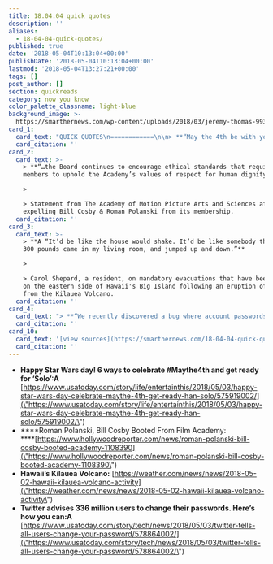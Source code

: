 ```yaml
---
title: 18.04.04 quick quotes
description: ''
aliases:
  - 18-04-04-quick-quotes/
published: true
date: '2018-05-04T10:13:04+00:00'
publishDate: '2018-05-04T10:13:04+00:00'
lastmod: '2018-05-04T13:27:21+00:00'
tags: []
post_author: []
section: quickreads
category: now you know
color_palette_classname: light-blue
background_image: >-
  https://smarthernews.com/wp-content/uploads/2018/03/jeremy-thomas-99326-unsplash-scaled.jpg
card_1:
  card_text: "QUICK QUOTES\n============\n\n> **“May the 4th be with you.”**\n> \n> Fans celebrate Star Wars day with a clever play on the iconic: \"May the Force be with you.\" ...Or if you're from the \"Dark Side\" you may chose to celebrate tomorrow, Revenge of the Fifth in honor of Star Wars: Episode III a\x13 Revenge of the Sith & all the evil Sith Lords."
  card_citation: ''
card_2:
  card_text: >-
    > **“…the Board continues to encourage ethical standards that require
    members to uphold the Academy’s values of respect for human dignity”**

    > 

    > Statement from The Academy of Motion Picture Arts and Sciences after
    expelling Bill Cosby & Roman Polanski from its membership.
  card_citation: ''
card_3:
  card_text: >-
    > **A “It’d be like the house would shake. It’d be like somebody that weighs
    300 pounds came in my living room, and jumped up and down.”**

    > 

    > Carol Shepard, a resident, on mandatory evacuations that have been ordered
    on the eastern side of Hawaii's Big Island following an eruption of lava
    from the Kilauea Volcano.
  card_citation: ''
card_4:
  card_text: "> **“We recently discovered a bug where account passwords were being written to an internal log before completing a masking/hashing process. Wea\x19ve fixed, see no indication of breach or misuse, and believe ita\x19s important for us to be open about this internal defect.”**\n> \n> Twitter CEO \"@Jack\" Dorsey's May 3rd tweet warning all 336M users to change their passwords immediately."
  card_citation: ''
card_10:
  card_text: '[view sources](https://smarthernews.com/18-04-04-quick-quotes/)'
  card_citation: ''
---
```

*   **Happy Star Wars day! 6 ways to celebrate #Maythe4th and get ready for ‘Solo’:A** [https://www.usatoday.com/story/life/entertainthis/2018/05/03/happy-star-wars-day-celebrate-maythe-4th-get-ready-han-solo/575919002/](\"https://www.usatoday.com/story/life/entertainthis/2018/05/03/happy-star-wars-day-celebrate-maythe-4th-get-ready-han-solo/575919002/\")
*   ****Roman Polanski, Bill Cosby Booted From Film Academy:  
    ****[https://www.hollywoodreporter.com/news/roman-polanski-bill-cosby-booted-academy-1108390](\"https://www.hollywoodreporter.com/news/roman-polanski-bill-cosby-booted-academy-1108390\")
*   **Hawaii’s Kilauea Volcano:** [https://weather.com/news/news/2018-05-02-hawaii-kilauea-volcano-activity](\"https://weather.com/news/news/2018-05-02-hawaii-kilauea-volcano-activity\")
*   **Twitter advises 336 million users to change their passwords. Here’s how you can:A** [https://www.usatoday.com/story/tech/news/2018/05/03/twitter-tells-all-users-change-your-password/578864002/](\"https://www.usatoday.com/story/tech/news/2018/05/03/twitter-tells-all-users-change-your-password/578864002/\")